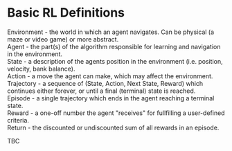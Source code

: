 # Basic RL Definitions

Environment - the world in which an agent navigates. Can be physical (a maze or video game) or more abstract.  
Agent - the part(s) of the algorithm responsible for learning and navigation in the environment.  
State - a description of the agents position in the environment (i.e. position, velocity, bank balance).  
Action - a move the agent can make, which may affect the environment.  
Trajectory - a sequence of (State, Action, Next State, Reward) which continues either forever, or until a final (terminal) state is reached.  
Episode - a single trajectory which ends in the agent reaching a terminal state.  
Reward - a one-off number the agent "receives" for fullfilling a user-defined criteria.  
Return - the discounted or undiscounted sum of all rewards in an episode.  
  
  
TBC
 
